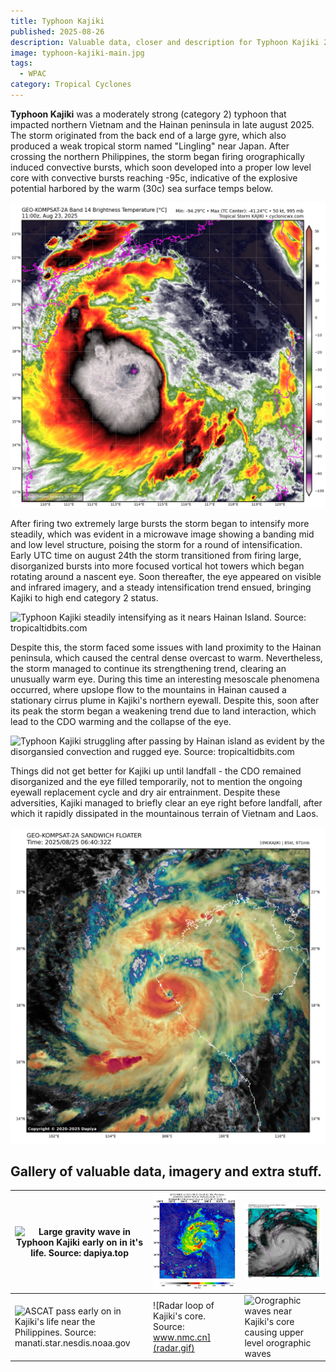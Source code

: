 ```yaml
---
title: Typhoon Kajiki
published: 2025-08-26
description: Valuable data, closer and description for Typhoon Kajiki 2025
image: typhoon-kajiki-main.jpg
tags:
  - WPAC
category: Tropical Cyclones
---
```

**Typhoon Kajiki** was a moderately strong (category 2) typhoon that impacted northern Vietnam and the Hainan peninsula in late august 2025. The storm originated from the back end of a large gyre, which also produced a weak tropical storm named "Lingling" near Japan. After crossing the northern Philippines, the storm began firing orographically induced convective bursts, which soon developed into a proper low level core with convective bursts reaching -95c, indicative of the explosive potential harbored by the warm (30c) sea surface temps below.

![Infrared imagery of Typhoon Kajiki undergoing a convective burst, which topped out at -94.29C. Source: cyclonicwx.com](burst.png)

After firing two extremely large bursts the storm began to intensify more steadily, which was evident in a microwave image showing a banding mid and low level structure, poising the storm for a round of intensification. Early UTC time on august 24th the storm transitioned from firing large, disorganized bursts into more focused vortical hot towers which began rotating around a nascent eye. Soon thereafter, the eye appeared on visible and infrared imagery, and a steady intensification trend ensued, bringing Kajiki to high end category 2 status.

![Typhoon Kajiki steadily intensifying as it nears Hainan Island. Source: tropicaltidbits.com](eye.gif)

Despite this, the storm faced some issues with land proximity to the Hainan peninsula, which caused the central dense overcast to warm. Nevertheless, the storm managed to continue its strengthening trend, clearing an unusually warm eye. During this time an interesting mesoscale phenomena occurred, where upslope flow to the mountains in Hainan caused a stationary cirrus plume in Kajiki's northern eyewall. Despite this, soon after its peak the storm began a weakening trend due to land interaction, which lead to the CDO warming and the collapse of the eye.

![Typhoon Kajiki struggling after passing by Hainan island as evident by the disorgansied convection and rugged eye. Source: tropicaltidbits.com](weakening.gif)

Things did not get better for Kajiki up until landfall - the CDO remained disorganized and the eye filled temporarily, not to mention the ongoing eyewall replacement cycle and dry air entrainment. Despite these adversities, Kajiki managed to briefly clear an eye right before landfall, after which it rapidly dissipated in the mountainous terrain of Vietnam and Laos.

![Sandwich (VIS+IR) imagery for Typhoon Kajiki on August 25th, while making landfall. Source: Dapiya.top](sandwich-dapiya.png)

## Gallery of valuable data, imagery and extra stuff.

| ![Large gravity wave in Typhoon Kajiki early on in it's life. Source: dapiya.top](gravity%20wave.gif)        | ![Microwave data showing an inner and partial outer eyewall in Typhoon Kajiki. Source: nrlmry.navy.mil](microwave.png) | ![Enhanced visible image of Kajiki's eye on August 24th. Source: dapiya.top](evis.png)              |
| ------------------------------------------------------------------------------------------------------------ | ---------------------------------------------------------------------------------------------------------------------- | --------------------------------------------------------------------------------------------------- |
| ![ASCAT pass early on in Kajiki's life near the Philippines. Source: manati.star.nesdis.noaa.gov](ascat.png) | ![Radar loop of Kajiki's core. Source: www.nmc.cn](radar.gif)                                                          | ![Orographic waves near Kajiki's core causing upper level orographic waves](orographic%20waves.png) |
